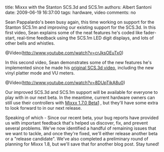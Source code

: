 title: Mixxx with the Stanton SCS.3d and SCS.1m
authors: Albert Santoni
date: 2009-06-19 16:37:00
tags: hardware, video
comments: no

Sean Pappalardo's been busy again, this time working on support for the
Stanton SCS.1m and improving our existing support for the SCS.3d. In
this first video, Sean explains some of the neat features he's coded
like fader-start, real-time feedback using the SCS.1m LED digit
displays, and lots of other bells and whistles.

@Video(http://www.youtube.com/watch?v=crJksOEuTx0)

In this second video, Sean demonstrates some of the new features he's
implemented since he made his [original SCS.3d
video](http://www.youtube.com/watch?v=qfkJnTqIeAw), including the new
vinyl platter mode and VU meters.

@Video(http://www.youtube.com/watch?v=8DUpTikA8u0)

Our improved SCS.3d and SCS.1m support will be available for everyone to
play with in our next beta. In the meantime, current hardware owners can
still use their controllers with [Mixxx 1.7.0
Beta1]({filename}/pages/download.md) , but they'll have some
extra to look forward to in our next release.

Speaking of which - Since our recent beta, your bug reports have
provided us with important feedback that's helped us discover, fix, and
prevent several problems. We've now identified a handful of remaining
issues that we want to tackle, and once they're fixed, we'll either
release another beta or a "release candidate". We've also completed a
preliminary round of planning for Mixxx 1.8, but we'll save that for
another blog post. Stay tuned!
